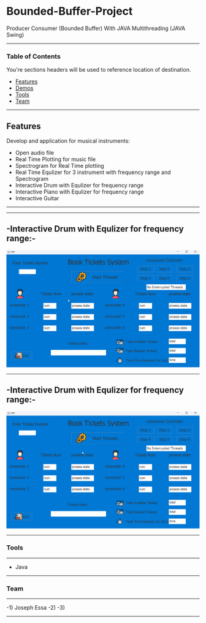 # Bounded-Buffer-Project
Producer Consumer (Bounded Buffer) With JAVA Multithreading (JAVA Swing)

----
### Table of Contents
You're sections headers will be used to reference location of destination.

- [Features](#Features)
- [Demos](#Demos)
- [Tools](#Tools)
- [Team](#Team)
---

## Features

Develop and application for musical instruments: 

- Open audio file
- Real Time Plotting for music file
- Spectrogram for Real Time plotting
- Real Time Equlizer for 3 instrument with frequency range and Spectrogram
- Interactive Drum with Equlizer for frequency range
- Interactive Piano with Equlizer for frequency range
- Interactive Guitar 
---

---
-Interactive Drum with Equlizer for frequency range:-
---
![](https://github.com/Joseph-Essa/Bounded-Buffer-Project/blob/main/Gifs/Animation.gif)

---
-Interactive Drum with Equlizer for frequency range:-
---
![](https://github.com/Joseph-Essa/Bounded-Buffer-Project/blob/main/Gifs/Animation1.gif)

---
### Tools
----
- Java
----
### Team
----
-1) Joseph Essa
-2) 
-3)

----



